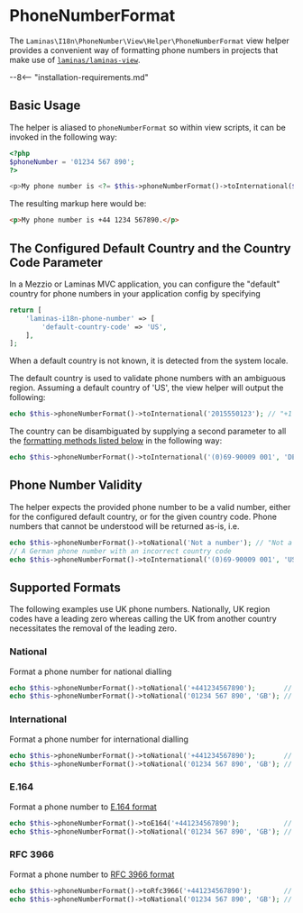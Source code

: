 # PhoneNumberFormat

The `Laminas\I18n\PhoneNumber\View\Helper\PhoneNumberFormat` view helper provides a convenient way of formatting phone numbers in projects that make use of [`laminas/laminas-view`](https://docs.laminas.dev/laminas-view/).

--8<-- "installation-requirements.md"

## Basic Usage

The helper is aliased to `phoneNumberFormat` so within view scripts, it can be invoked in the following way:

```php
<?php
$phoneNumber = '01234 567 890';
?>

<p>My phone number is <?= $this->phoneNumberFormat()->toInternational($phoneNumber, 'GB') ?>.</p>
```

The resulting markup here would be:

```html
<p>My phone number is +44 1234 567890.</p>
```

## The Configured Default Country and the Country Code Parameter

In a Mezzio or Laminas MVC application, you can configure the "default" country for phone numbers in your application config by specifying

```php
return [
    'laminas-i18n-phone-number' => [
        'default-country-code' => 'US',
    ],
];
```

When a default country is not known, it is detected from the system locale.

The default country is used to validate phone numbers with an ambiguous region.
Assuming a default country of 'US', the view helper will output the following:

```php
echo $this->phoneNumberFormat()->toInternational('2015550123'); // "+1 201-555-0123"
```

The country can be disambiguated by supplying a second parameter to all the [formatting methods listed below](#supported-formats) in the following way:

```php
echo $this->phoneNumberFormat()->toInternational('(0)69-90009 001', 'DE'); // "+49 69 90009001"
```

## Phone Number Validity

The helper expects the provided phone number to be a valid number, either for the configured default country, or for the given country code. Phone numbers that cannot be understood will be returned as-is, i.e.

```php
echo $this->phoneNumberFormat()->toNational('Not a number'); // "Not a number"
// A German phone number with an incorrect country code
echo $this->phoneNumberFormat()->toInternational('(0)69-90009 001', 'US'); // "(0)69-90009 001"
```

## Supported Formats

The following examples use UK phone numbers. Nationally, UK region codes have a leading zero whereas calling the UK from another country necessitates the removal of the leading zero.

### National

Format a phone number for national dialling

```php
echo $this->phoneNumberFormat()->toNational('+441234567890');       // "01234 567890"
echo $this->phoneNumberFormat()->toNational('01234 567 890', 'GB'); // "01234 567890"
```

### International

Format a phone number for international dialling

```php
echo $this->phoneNumberFormat()->toNational('+441234567890');       // "+44 1234 567890"
echo $this->phoneNumberFormat()->toNational('01234 567 890', 'GB'); // "+44 1234 567890"
```

### E.164

Format a phone number to [E.164 format](https://en.wikipedia.org/wiki/E.164)

```php
echo $this->phoneNumberFormat()->toE164('+441234567890');           // "+441234567890"
echo $this->phoneNumberFormat()->toNational('01234 567 890', 'GB'); // "+441234567890"
```

### RFC 3966

Format a phone number to [RFC 3966 format](https://datatracker.ietf.org/doc/html/rfc3966)

```php
echo $this->phoneNumberFormat()->toRfc3966('+441234567890');        // "tel:+44-1234-567890"
echo $this->phoneNumberFormat()->toNational('01234 567 890', 'GB'); // "tel:+44-1234-567890"
```
